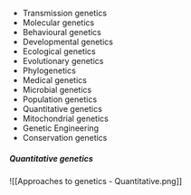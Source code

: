 -  Transmission genetics 
-  Molecular genetics 
-  Behavioural genetics 
-  Developmental genetics 
-  Ecological genetics 
-  Evolutionary genetics 
-  Phylogenetics 
-  Medical genetics 
-  Microbial genetics 
-  Population genetics 
-  Quantitative genetics 
-  Mitochondrial genetics 
-  Genetic Engineering 
-  Conservation genetics

##### Quantitative genetics
![[Approaches to genetics - Quantitative.png]]